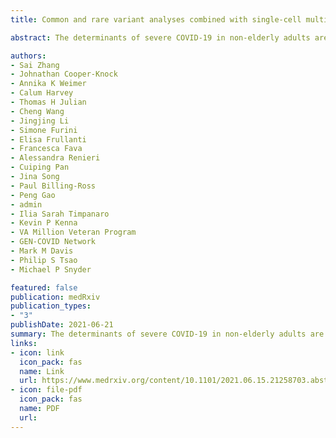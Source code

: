 ```yaml
---
title: Common and rare variant analyses combined with single-cell multiomics reveal cell-type-specific molecular mechanisms of COVID-19 severity

abstract: The determinants of severe COVID-19 in non-elderly adults are poorly understood, which limits opportunities for early intervention and treatment. Here we present novel machine learning frameworks for identifying common and rare disease-associated genetic variation, which outperform conventional approaches. By integrating single-cell multiomics profiling of human lungs to link genetic signals to cell-type-specific functions, we have discovered and validated over 1,000 risk genes underlying severe COVID-19 across 19 cell types. Identified risk genes are overexpressed in healthy lungs but relatively downregulated in severely diseased lungs. Genetic risk for severe COVID-19, within both common and rare variants, is particularly enriched in natural killer (NK) cells, which places these immune cells upstream in the pathogenesis of severe disease. Mendelian randomization indicates that failed NKG2D-mediated activation of NK cells leads to critical illness. Network analysis further links multiple pathways associated with NK cell activation, including type-I-interferon-mediated signalling, to severe COVID-19. Our rare variant model, PULSE, enables sensitive prediction of severe disease in non-elderly patients based on whole-exome sequencing; individualized predictions are accurate independent of age and sex, and are consistent across multiple populations and cohorts. Risk stratification based on exome sequencing has the potential to facilitate post-exposure prophylaxis in at-risk individuals, potentially based around augmentation of NK cell function. Overall, our study characterizes a comprehensive genetic landscape of COVID-19 severity and …

authors:
- Sai Zhang
- Johnathan Cooper-Knock
- Annika K Weimer
- Calum Harvey
- Thomas H Julian
- Cheng Wang
- Jingjing Li
- Simone Furini
- Elisa Frullanti
- Francesca Fava
- Alessandra Renieri
- Cuiping Pan
- Jina Song
- Paul Billing-Ross
- Peng Gao
- admin
- Ilia Sarah Timpanaro
- Kevin P Kenna
- VA Million Veteran Program
- GEN-COVID Network
- Mark M Davis
- Philip S Tsao
- Michael P Snyder

featured: false
publication: medRxiv
publication_types:
- "3"
publishDate: 2021-06-21
summary: The determinants of severe COVID-19 in non-elderly adults are poorly understood, which limits opportunities for early intervention and treatment. Here we present novel machine learning frameworks for identifying common and rare disease-associated genetic variation, which outperform conventional approaches. By integrating single-cell multiomics profiling of human lungs to link genetic signals to cell-type-specific functions, we have discovered and validated over 1,000 risk genes underlying severe COVID-19 across 19 cell types. Identified risk genes are overexpressed in healthy lungs but relatively downregulated in severely diseased lungs. Genetic risk for severe COVID-19, within both common and rare variants, is particularly enriched in natural killer (NK) cells, which places these immune cells upstream in the pathogenesis of severe disease. Mendelian randomization indicates that failed NKG2D-mediated activation of NK cells leads to critical illness. Network analysis further links multiple pathways associated with NK cell activation, including type-I-interferon-mediated signalling, to severe COVID-19. Our rare variant model, PULSE, enables sensitive prediction of severe disease in non-elderly patients based on whole-exome sequencing; individualized predictions are accurate independent of age and sex, and are consistent across multiple populations and cohorts. Risk stratification based on exome sequencing has the potential to facilitate post-exposure prophylaxis in at-risk individuals, potentially based around augmentation of NK cell function. Overall, our study characterizes a comprehensive genetic landscape of COVID-19 severity and …
links:
- icon: link
  icon_pack: fas
  name: Link
  url: https://www.medrxiv.org/content/10.1101/2021.06.15.21258703.abstract
- icon: file-pdf
  icon_pack: fas
  name: PDF
  url: 
---
```

